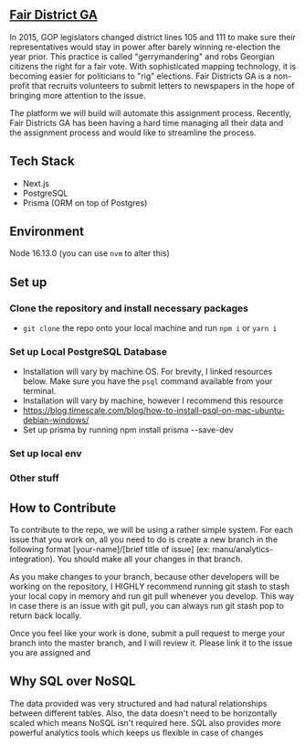 ## [Fair District GA](https://www.fairdistrictsga.org)
In 2015, GOP legislators changed district lines 105 and 111 to make sure their representatives would stay in power after barely winning re-election the year prior. This practice is called "gerrymandering" and robs Georgian citizens the right for a fair vote. With sophisticated mapping technology, it is becoming easier for politicians to "rig" elections. Fair Districts GA is a non-profit that recruits volunteers to submit letters to newspapers in the hope of bringing more attention to the issue. 

The platform we will build will automate this assignment process. Recently, Fair Districts GA has been having a hard time managing all their data and the assignment process and would like to streamline the process.

## Tech Stack
* Next.js
* PostgreSQL
* Prisma (ORM on top of Postgres)

## Environment
Node 16.13.0 (you can use ```nvm``` to alter this)

## Set up
### Clone the repository and install necessary packages
* ```git clone``` the repo onto your local machine and run ```npm i``` or ```yarn i```

### Set up Local PostgreSQL Database
* Installation will vary by machine OS. For brevity, I linked resources below. Make sure you have the ```psql``` command available from your terminal.
* Installation will vary by machine, however I recommend this resource
* https://blog.timescale.com/blog/how-to-install-psql-on-mac-ubuntu-debian-windows/
* Set up prisma by running npm install prisma --save-dev

### Set up local env

### Other stuff


## How to Contribute

To contribute to the repo, we will be using a rather simple system. For each issue that you work on, all you need to do is create a new branch in the following format [your-name]/[brief title of issue] (ex: manu/analytics-integration). You should make all your changes in that branch. 

As you make changes to your branch, because other developers will be working on the repository, I HIGHLY recommend running git stash to stash your local copy in memory and run git pull whenever you develop. This way in case there is an issue with git pull, you can always run git stash pop to return back locally.

Once you feel like your work is done, submit a pull request to merge your branch into the master branch, and I will review it. Please link it to the issue you are assigned and 


## Why SQL over NoSQL
The data provided was very structured and had natural relationships between different tables. Also, the data doesn't need to be horizontally scaled which means NoSQL isn't required here. SQL also provides more powerful analytics tools which keeps us flexible in case of changes
